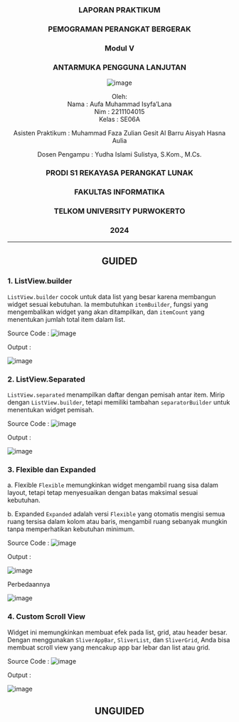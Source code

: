<div align="center">

### LAPORAN PRAKTIKUM

### PEMOGRAMAN PERANGKAT BERGERAK

### Modul V
### ANTARMUKA PENGGUNA LANJUTAN

![image](https://github.com/user-attachments/assets/2948daec-1e7a-4765-8f23-df638a387c87)

Oleh:  
Nama : Aufa Muhammad Isyfa’Lana  
Nim : 2211104015  
Kelas : SE06A

Asisten Praktikum : 
Muhammad Faza Zulian Gesit Al Barru 
Aisyah Hasna Aulia 

Dosen Pengampu : 
Yudha Islami Sulistya, S.Kom., M.Cs. 

### PRODI S1 REKAYASA PERANGKAT LUNAK  
### FAKULTAS INFORMATIKA  
### TELKOM UNIVERSITY PURWOKERTO  
### 2024

</div>

---
<div align="center">

## GUIDED
</div>

### 1. ListView.builder
`ListView.builder` cocok untuk data list yang besar karena membangun widget sesuai kebutuhan. Ia membutuhkan `itemBuilder`, fungsi yang mengembalikan widget yang akan ditampilkan, dan `itemCount` yang menentukan jumlah total item dalam list.

Source Code :
![image](https://github.com/user-attachments/assets/c48a6abd-6f18-495a-8345-0c9d588ae038)

Output : 

![image](https://github.com/user-attachments/assets/8d86cbc0-101c-4120-b0a3-7901f38c361f)


### 2. ListView.Separated
`ListView.separated` menampilkan daftar dengan pemisah antar item. Mirip dengan `ListView.builder`, tetapi memiliki tambahan `separatorBuilder` untuk menentukan widget pemisah.

Source Code :
![image](https://github.com/user-attachments/assets/526dae30-700f-4406-a91f-aeb0b7ea9363)

Output :

![image](https://github.com/user-attachments/assets/dba9f094-9e07-4650-b7a4-54e4c091479b)


### 3. Flexible dan Expanded
a. Flexible 
`Flexible` memungkinkan widget mengambil ruang sisa dalam layout, tetapi tetap menyesuaikan dengan batas maksimal sesuai kebutuhan.

b. Expanded
`Expanded` adalah versi `Flexible` yang otomatis mengisi semua ruang tersisa dalam kolom atau baris, mengambil ruang sebanyak mungkin tanpa memperhatikan kebutuhan minimum.

Source Code : 
![image](https://github.com/user-attachments/assets/1a1030d7-83d5-4f75-8140-9e63594bbe01)

Output :

![image](https://github.com/user-attachments/assets/4c968403-1ec0-4041-bac2-180643c01f0d)

Perbedaannya 

![image](https://github.com/user-attachments/assets/869324f0-989a-4272-96a8-5a9b55f3eac2)


### 4. Custom Scroll View
Widget ini memungkinkan membuat efek pada list, grid, atau header besar. Dengan menggunakan `SliverAppBar`, `SliverList`, dan `SliverGrid`, Anda bisa membuat scroll view yang mencakup app bar lebar dan list atau grid.

Source Code :
![image](https://github.com/user-attachments/assets/cc28a634-04e1-4be6-b1cf-f031f979fe57)

Output :

![image](https://github.com/user-attachments/assets/be5a021e-c539-47e4-9709-c19383af6ead)


<div align="center">

## UNGUIDED
</div>
